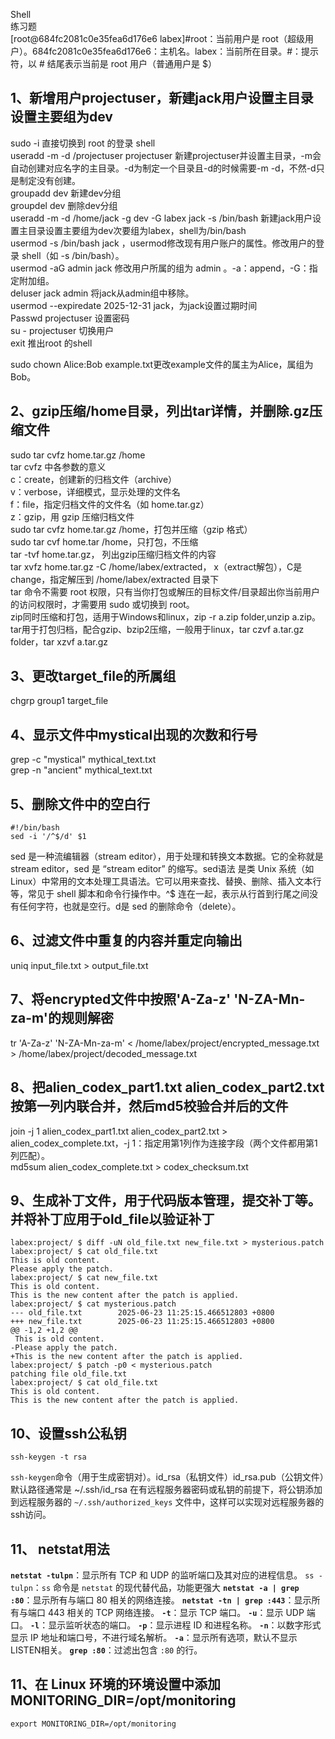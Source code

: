 Shell  
练习题  
[root@684fc2081c0e35fea6d176e6 labex]#root：当前用户是 root（超级用户）。684fc2081c0e35fea6d176e6：主机名。labex：当前所在目录。#：提示符，以 # 结尾表示当前是 root 用户（普通用户是 $）
## 1、新增用户projectuser，新建jack用户设置主目录设置主要组为dev
sudo -i 直接切换到 root 的登录 shell  
useradd -m -d /projectuser projectuser 新建projectuser并设置主目录，-m会自动创建对应名字的主目录。-d为制定一个目录且-d的时候需要-m -d，不然-d只是制定没有创建。  
groupadd dev 新建dev分组  
groupdel dev 删除dev分组  
useradd -m -d /home/jack -g dev -G labex jack -s /bin/bash 新建jack用户设置主目录设置主要组为dev次要组为labex，shell为/bin/bash  
usermod -s /bin/bash jack ，usermod修改现有用户账户的属性。修改用户的登录 shell（如 -s /bin/bash）。  
usermod -aG admin jack 修改用户所属的组为 admin 。-a：append，-G：指定附加组。  
deluser jack admin 将jack从admin组中移除。  
usermod --expiredate 2025-12-31 jack，为jack设置过期时间  
Passwd projectuser 设置密码   
su - projectuser 切换用户   
exit 推出root 的shell  
  
sudo chown Alice:Bob example.txt更改example文件的属主为Alice，属组为Bob。  
## 2、gzip压缩/home目录，列出tar详情，并删除.gz压缩文件
 sudo tar cvfz home.tar.gz /home  
tar cvfz 中各参数的意义  
c：create，创建新的归档文件（archive）  
v：verbose，详细模式，显示处理的文件名  
f：file，指定归档文件的文件名（如 home.tar.gz）  
z：gzip，用 gzip 压缩归档文件  
sudo tar cvfz home.tar.gz /home，打包并压缩（gzip 格式）  
sudo tar cvf home.tar /home，只打包，不压缩  
tar -tvf home.tar.gz， 列出gzip压缩归档文件的内容  
tar xvfz home.tar.gz -C /home/labex/extracted， x（extract解包），C是change，指定解压到 /home/labex/extracted 目录下  
tar 命令不需要 root 权限，只有当你打包或解压的目标文件/目录超出你当前用户的访问权限时，才需要用 sudo 或切换到 root。  
zip同时压缩和打包，适用于Windows和linux，zip -r a.zip folder,unzip a.zip。tar用于打包归档，配合gzip、bzip2压缩，一般用于linux，tar czvf a.tar.gz folder，tar xzvf a.tar.gz  
## 3、更改target_file的所属组
chgrp group1 target_file  
## 4、显示文件中mystical出现的次数和行号
grep -c "mystical" mythical_text.txt  
grep -n "ancient" mythical_text.txt  
## 5、删除文件中的空白行
```shell
#!/bin/bash
sed -i '/^$/d' $1
```

sed 是一种流编辑器（stream editor），用于处理和转换文本数据。它的全称就是 stream editor，sed 是 “stream editor” 的缩写。sed语法 是类 Unix 系统（如 Linux）中常用的文本处理工具语法。它可以用来查找、替换、删除、插入文本行等，常见于 shell 脚本和命令行操作中。^$ 连在一起，表示从行首到行尾之间没有任何字符，也就是空行。d是 sed 的删除命令（delete）。
## 6、过滤文件中重复的内容并重定向输出
uniq input_file.txt > output_file.txt
## 7、将encrypted文件中按照'A-Za-z' 'N-ZA-Mn-za-m'的规则解密
tr 'A-Za-z' 'N-ZA-Mn-za-m' < /home/labex/project/encrypted_message.txt > /home/labex/project/decoded_message.txt
## 8、把alien_codex_part1.txt alien_codex_part2.txt按第一列内联合并，然后md5校验合并后的文件
join -j 1 alien_codex_part1.txt alien_codex_part2.txt > alien_codex_complete.txt，-j 1：指定用第1列作为连接字段（两个文件都用第1列匹配）。  
md5sum alien_codex_complete.txt > codex_checksum.txt
## 9、生成补丁文件，用于代码版本管理，提交补丁等。并将补丁应用于old_file以验证补丁
```shell
labex:project/ $ diff -uN old_file.txt new_file.txt > mysterious.patch
labex:project/ $ cat old_file.txt 
This is old content.
Please apply the patch.
labex:project/ $ cat new_file.txt 
This is old content.
This is the new content after the patch is applied.
labex:project/ $ cat mysterious.patch 
--- old_file.txt        2025-06-23 11:25:15.466512803 +0800
+++ new_file.txt        2025-06-23 11:25:15.466512803 +0800
@@ -1,2 +1,2 @@
 This is old content.
-Please apply the patch.
+This is the new content after the patch is applied.
labex:project/ $ patch -p0 < mysterious.patch
patching file old_file.txt
labex:project/ $ cat old_file.txt 
This is old content.
This is the new content after the patch is applied.
```
## 10、设置ssh公私钥

```shell
ssh-keygen -t rsa
```
`ssh-keygen`命令（用于生成密钥对）。id_rsa（私钥文件）id_rsa.pub（公钥文件）默认路径通常是 ~/.ssh/id_rsa
在有远程服务器密码或私钥的前提下，将公钥添加到远程服务器的 `~/.ssh/authorized_keys` 文件中，这样可以实现对远程服务器的ssh访问。

## 11、 netstat用法
**`netstat -tulpn`**：显示所有 TCP 和 UDP 的监听端口及其对应的进程信息。
`ss -tulpn`：`ss` 命令是 `netstat` 的现代替代品，功能更强大
**`netstat -a | grep :80`**：显示所有与端口 80 相关的网络连接。
**`netstat -tn | grep :443`**：显示所有与端口 443 相关的 TCP 网络连接。
**`-t`**：显示 TCP 端口。
**`-u`**：显示 UDP 端口。
**`-l`**：显示监听状态的端口。
**`-p`**：显示进程 ID 和进程名称。
**`-n`**：以数字形式显示 IP 地址和端口号，不进行域名解析。
**`-a`**：显示所有选项，默认不显示LISTEN相关。
**`grep :80`**：过滤出包含 `:80` 的行。
## 11、在 Linux 环境的环境设置中添加 MONITORING_DIR=/opt/monitoring
`export MONITORING_DIR=/opt/monitoring`
